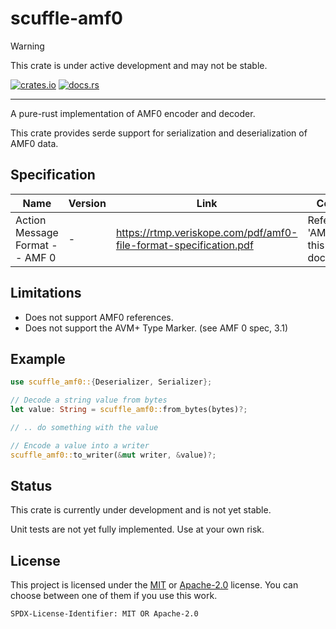 # scuffle-amf0

> [!WARNING]  
> This crate is under active development and may not be stable.

[![crates.io](https://img.shields.io/crates/v/scuffle-amf0.svg)](https://crates.io/crates/scuffle-amf0) [![docs.rs](https://img.shields.io/docsrs/scuffle-amf0)](https://docs.rs/scuffle-amf0)

---

A pure-rust implementation of AMF0 encoder and decoder.

This crate provides serde support for serialization and deserialization of AMF0 data.

## Specification

| Name | Version | Link | Comments |
| --- | --- | --- | --- |
| Action Message Format -- AMF 0 | - | <https://rtmp.veriskope.com/pdf/amf0-file-format-specification.pdf> | Refered to as 'AMF0 spec' in this documentation |

## Limitations

- Does not support AMF0 references.
- Does not support the AVM+ Type Marker. (see AMF 0 spec, 3.1)

## Example

```rust
use scuffle_amf0::{Deserializer, Serializer};

// Decode a string value from bytes
let value: String = scuffle_amf0::from_bytes(bytes)?;

// .. do something with the value

// Encode a value into a writer
scuffle_amf0::to_writer(&mut writer, &value)?;
```

## Status

This crate is currently under development and is not yet stable.

Unit tests are not yet fully implemented. Use at your own risk.

## License

This project is licensed under the [MIT](./LICENSE.MIT) or [Apache-2.0](./LICENSE.Apache-2.0) license.
You can choose between one of them if you use this work.

`SPDX-License-Identifier: MIT OR Apache-2.0`
